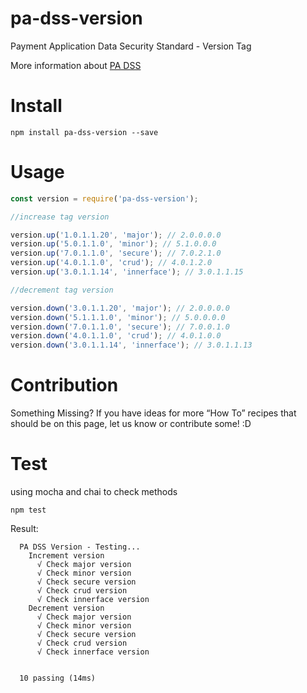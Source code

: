 # pa-dss-version

Payment Application Data Security Standard - Version Tag

More information about [PA DSS](https://www.pcisecuritystandards.org/)

# Install

```
npm install pa-dss-version --save
```

# Usage

```js
const version = require('pa-dss-version');

//increase tag version

version.up('1.0.1.1.20', 'major'); // 2.0.0.0.0
version.up('5.0.1.1.0', 'minor'); // 5.1.0.0.0
version.up('7.0.1.1.0', 'secure'); // 7.0.2.1.0
version.up('4.0.1.1.0', 'crud'); // 4.0.1.2.0
version.up('3.0.1.1.14', 'innerface'); // 3.0.1.1.15

//decrement tag version

version.down('3.0.1.1.20', 'major'); // 2.0.0.0.0
version.down('5.1.1.1.0', 'minor'); // 5.0.0.0.0
version.down('7.0.1.1.0', 'secure'); // 7.0.0.1.0
version.down('4.0.1.1.0', 'crud'); // 4.0.1.0.0
version.down('3.0.1.1.14', 'innerface'); // 3.0.1.1.13
```

# Contribution

Something Missing?
If you have ideas for more “How To” recipes that should be on this page, let us know or contribute some! :D

# Test

using mocha and chai to check methods

```
npm test
```

Result:

```
  PA DSS Version - Testing...
    Increment version
      √ Check major version
      √ Check minor version
      √ Check secure version
      √ Check crud version
      √ Check innerface version
    Decrement version
      √ Check major version
      √ Check minor version
      √ Check secure version
      √ Check crud version
      √ Check innerface version


  10 passing (14ms)
```
